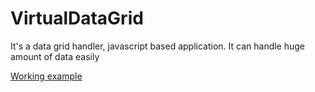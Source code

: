 # VirtualDataGrid
It's a data grid handler, javascript based application. It can handle huge amount of data easily

[Working example](https://wh1terabbithu.github.io/VirtualDataGrid/example/)